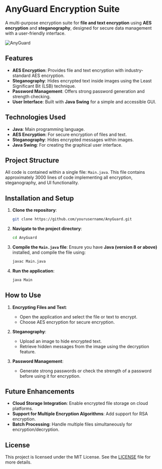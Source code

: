 # AnyGuard Encryption Suite

A multi-purpose encryption suite for **file and text encryption** using **AES encryption** and **steganography**, designed for secure data management with a user-friendly interface.

![AnyGuard]()

## Features
- **AES Encryption**: Provides file and text encryption with industry-standard AES encryption.
- **Steganography**: Hides encrypted text inside images using the Least Significant Bit (LSB) technique.
- **Password Management**: Offers strong password generation and strength checking.
- **User Interface**: Built with **Java Swing** for a simple and accessible GUI.

## Technologies Used
- **Java**: Main programming language.
- **AES Encryption**: For secure encryption of files and text.
- **Steganography**: Hides encrypted messages within images.
- **Java Swing**: For creating the graphical user interface.

## Project Structure
All code is contained within a single file: `Main.java`. This file contains approximately 3000 lines of code implementing all encryption, steganography, and UI functionality.

## Installation and Setup
1. **Clone the repository**:
    ```bash
    git clone https://github.com/yourusername/AnyGuard.git
    ```
2. **Navigate to the project directory**:
    ```bash
    cd AnyGuard
    ```
3. **Compile the `Main.java` file**:
    Ensure you have **Java (version 8 or above)** installed, and compile the file using:
    ```bash
    javac Main.java
    ```
4. **Run the application**:
    ```bash
    java Main
    ```

## How to Use
1. **Encrypting Files and Text**:
   - Open the application and select the file or text to encrypt.
   - Choose AES encryption for secure encryption.
   
2. **Steganography**:
   - Upload an image to hide encrypted text.
   - Retrieve hidden messages from the image using the decryption feature.

3. **Password Management**:
   - Generate strong passwords or check the strength of a password before using it for encryption.

## Future Enhancements
- **Cloud Storage Integration**: Enable encrypted file storage on cloud platforms.
- **Support for Multiple Encryption Algorithms**: Add support for RSA encryption.
- **Batch Processing**: Handle multiple files simultaneously for encryption/decryption.

## License
This project is licensed under the MIT License. See the [LICENSE](LICENSE) file for more details.
